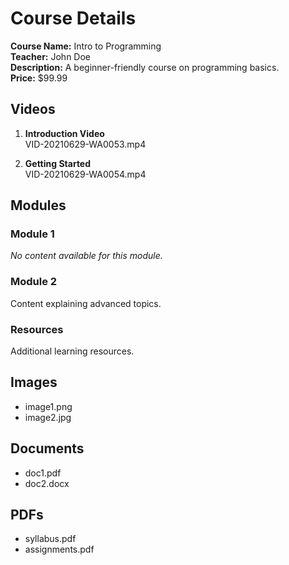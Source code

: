 # Course Details

**Course Name:** Intro to Programming  
**Teacher:** John Doe  
**Description:** A beginner-friendly course on programming basics.  
**Price:** $99.99  

## Videos

1. **Introduction Video**  
   VID-20210629-WA0053.mp4

2. **Getting Started**  
   VID-20210629-WA0054.mp4

## Modules

### Module 1
_No content available for this module._

### Module 2
Content explaining advanced topics.

### Resources
Additional learning resources.

## Images
- image1.png
- image2.jpg

## Documents
- doc1.pdf
- doc2.docx

## PDFs
- syllabus.pdf
- assignments.pdf
